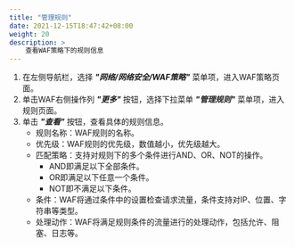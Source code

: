 ```yaml
---
title: "管理规则"
date: 2021-12-15T18:47:42+08:00
weight: 20
description: >
    查看WAF策略下的规则信息
---
```


1. 在左侧导航栏，选择 **_"网络/网络安全/WAF策略"_** 菜单项，进入WAF策略页面。
2. 单击WAF右侧操作列 **_"更多"_** 按钮，选择下拉菜单 **_"管理规则"_** 菜单项，进入规则页面。
2. 单击 **_"查看"_** 按钮，查看具体的规则信息。
    - 规则名称：WAF规则的名称。
    - 优先级：WAF规则的优先级，数值越小，优先级越大。
    - 匹配策略：支持对规则下的多个条件进行AND、OR、NOT的操作。
        - AND即满足以下全部条件。
        - OR即满足以下任意一个条件。
        - NOT即不满足以下条件。
    - 条件：WAF将通过条件中的设置检查请求流量，条件支持对IP、位置、字符串等类型。
    - 处理动作：WAF将满足规则条件的流量进行的处理动作，包括允许、阻塞、日志等。